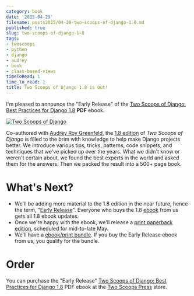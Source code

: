 ```yaml
---
category: book
date: '2015-04-29'
filename: posts2015/04-28-two-scoops-of-django-1.8.md
published: true
slug: two-scoops-of-django-1-8
tags:
- twoscoops
- python
- django
- audrey
- book
- class-based-views
timeToRead: 1
time_to_read: 1
title: Two Scoops of Django 1.8 is Out!
---
```


I'm pleased to announce the "Early Release" of the [Two Scoops of
Django: Best Practices for Django
1.8](http://twoscoopspress.com/products/two-scoops-of-django-1-8)
**PDF** ebook.

[![Two Scoops of Django](https://twoscoops.smugmug.com/Two-Scoops-Press-Media-Kit/i-HZqTR3Z/0/S/two-scoops-1.8-ebook-S.jpg)](http://twoscoopspress.org/products/two-scoops-of-django-1-8)

Co-authored with [Audrey Roy Greenfeld](https://twitter.com/audreyr),
the [1.8
edition](http://twoscoopspress.com/products/two-scoops-of-django-1-8) of
*Two Scoops of Django* is filled to the brim with knowledge to help make
Django projects better. We introduce various tips, tricks, patterns,
code snippets, and techniques that we've picked up over the years. What
we didn't know or weren't certain about, we found the best experts in
the world and asked them for the answers. Then we packed the result into
a 500+ page book.

What's Next?
=============

-   We'll be adding more material to the 1.8 edition in the near
    future, hence the term, "[Early
    Release](http://twoscoopspress.com/pages/two-scoops-of-django-1-8-faq#what-does-early-release-mean)".
    Everyone who buys the 1.8
    [ebook](http://twoscoopspress.com/products/two-scoops-of-django-1-8)
    from us gets all 1.8 ebook updates.
-   Once we're happy with the ebook, we'll release a [print paperback
    edition](http://twoscoopspress.com/pages/two-scoops-of-django-1-8-faq#what-formats),
    scheduled for mid-to-late May.
-   We'll have a [ebook/print
    bundle](http://twoscoopspress.com/pages/two-scoops-of-django-1-8-faq#will-there-be-a-bundle).
    If you buy the Early Release ebook from us, you qualify for the
    bundle.

Order
=====

You can purchase the "Early Release" [Two Scoops of Django: Best
Practices for Django
1.8](http://twoscoopspress.com/products/two-scoops-of-django-1-8) PDF
ebook at the [Two Scoops
Press](http://twoscoopspress.com/products/two-scoops-of-django-1-8)
store.
